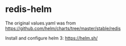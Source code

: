 # redis-helm

The original values.yaml was from https://github.com/helm/charts/tree/master/stable/redis

Install and configure helm 3: https://helm.sh/
